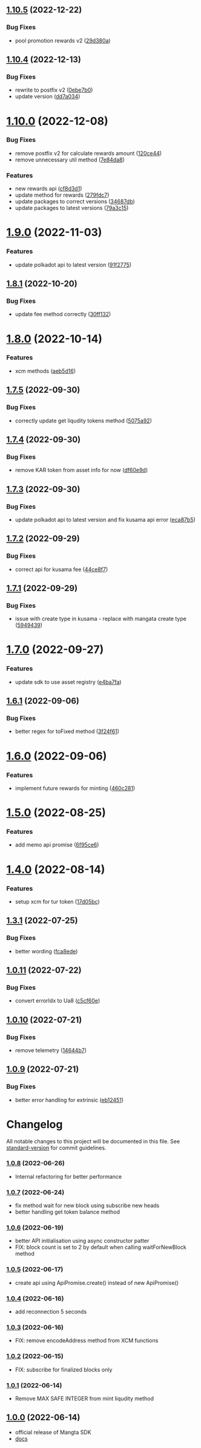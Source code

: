## [1.10.5](https://github.com/mangata-finance/mangata-sdk/compare/v1.10.4...v1.10.5) (2022-12-22)


### Bug Fixes

* pool promotion rewards v2 ([29d380a](https://github.com/mangata-finance/mangata-sdk/commit/29d380a1b0624ca980c860fbd43bfe8cfd4036bd))

## [1.10.4](https://github.com/mangata-finance/mangata-sdk/compare/v1.10.3...v1.10.4) (2022-12-13)


### Bug Fixes

* rewrite to postfix v2 ([0ebe7b0](https://github.com/mangata-finance/mangata-sdk/commit/0ebe7b0949c401fe5640220ccf832bdcee46036e))
* update version ([dd7a034](https://github.com/mangata-finance/mangata-sdk/commit/dd7a034e40ce3497c8b3edb39ea78fac692926df))

# [1.10.0](https://github.com/mangata-finance/mangata-sdk/compare/v1.9.0...v1.10.0) (2022-12-08)


### Bug Fixes

* remove postfix v2 for calculate rewards amount ([120ce44](https://github.com/mangata-finance/mangata-sdk/commit/120ce444fb17940d497fc20a0e0bd0fe504e3c5e))
* remove unnecessary util method ([7e84da8](https://github.com/mangata-finance/mangata-sdk/commit/7e84da8601981669ba2cf75c1593fb16fbf2e8d0))


### Features

* new rewards api ([cf8d3d1](https://github.com/mangata-finance/mangata-sdk/commit/cf8d3d180479e56a6669b8485b993644f006aff0))
* update method for rewards ([279fdc7](https://github.com/mangata-finance/mangata-sdk/commit/279fdc7c9a41178446ea5a4f2241b2a0aefbc835))
* update packages to correct versions ([34687db](https://github.com/mangata-finance/mangata-sdk/commit/34687dbf7912725cea0bbec995c0de70d06b1df3))
* update packages to latest versions ([79a3c15](https://github.com/mangata-finance/mangata-sdk/commit/79a3c155ccc098200afd89f67f6d439a72cd6ada))

# [1.9.0](https://github.com/mangata-finance/mangata-sdk/compare/v1.8.1...v1.9.0) (2022-11-03)


### Features

* update polkadot api to latest version ([91f2775](https://github.com/mangata-finance/mangata-sdk/commit/91f27751dfb1034512ee31af7c5a75be23726f05))

## [1.8.1](https://github.com/mangata-finance/mangata-sdk/compare/v1.8.0...v1.8.1) (2022-10-20)


### Bug Fixes

* update fee method correctly ([30ff132](https://github.com/mangata-finance/mangata-sdk/commit/30ff13258ef4cd5fee36f37835f6665f044c7271))

# [1.8.0](https://github.com/mangata-finance/mangata-sdk/compare/v1.7.5...v1.8.0) (2022-10-14)


### Features

* xcm methods ([aeb5d16](https://github.com/mangata-finance/mangata-sdk/commit/aeb5d16ef582031e0ef92f7fa34dcf461712d593))

## [1.7.5](https://github.com/mangata-finance/mangata-sdk/compare/v1.7.4...v1.7.5) (2022-09-30)


### Bug Fixes

* correctly update get liqudity tokens method ([5075a92](https://github.com/mangata-finance/mangata-sdk/commit/5075a9289bccd61943c6374e60b667a2f8bbe3f4))

## [1.7.4](https://github.com/mangata-finance/mangata-sdk/compare/v1.7.3...v1.7.4) (2022-09-30)


### Bug Fixes

* remove KAR token from asset info for now ([df60e9d](https://github.com/mangata-finance/mangata-sdk/commit/df60e9d5ec2f4e5c71f2a8b4d1ffb2da0345d186))

## [1.7.3](https://github.com/mangata-finance/mangata-sdk/compare/v1.7.2...v1.7.3) (2022-09-30)


### Bug Fixes

* update polkadot api to latest version and fix kusama api error ([eca87b5](https://github.com/mangata-finance/mangata-sdk/commit/eca87b560a171056339dd0a34b2cc27acfa669f0))

## [1.7.2](https://github.com/mangata-finance/mangata-sdk/compare/v1.7.1...v1.7.2) (2022-09-29)


### Bug Fixes

* correct api for kusama fee ([44ce8f7](https://github.com/mangata-finance/mangata-sdk/commit/44ce8f7613bfab147a5f93af290968c0bbf99b8f))

## [1.7.1](https://github.com/mangata-finance/mangata-sdk/compare/v1.7.0...v1.7.1) (2022-09-29)


### Bug Fixes

* issue with create type in kusama - replace with mangata create type ([5949439](https://github.com/mangata-finance/mangata-sdk/commit/5949439f33bc5b927a9526a1bf9befc2a9561920))

# [1.7.0](https://github.com/mangata-finance/mangata-sdk/compare/v1.6.1...v1.7.0) (2022-09-27)


### Features

* update sdk to use asset registry ([e4ba7fa](https://github.com/mangata-finance/mangata-sdk/commit/e4ba7fafed743922f65591366ae4e745fd8ebd8c))

## [1.6.1](https://github.com/mangata-finance/mangata-sdk/compare/v1.6.0...v1.6.1) (2022-09-06)


### Bug Fixes

* better regex for toFixed method ([3f24f61](https://github.com/mangata-finance/mangata-sdk/commit/3f24f61659e39dceb8a4bfdb59d950db82572838))

# [1.6.0](https://github.com/mangata-finance/mangata-sdk/compare/v1.5.0...v1.6.0) (2022-09-06)


### Features

* implement future rewards for minting ([460c281](https://github.com/mangata-finance/mangata-sdk/commit/460c281e079696f324879e99aff89329466bb2ac))

# [1.5.0](https://github.com/mangata-finance/mangata-sdk/compare/v1.4.0...v1.5.0) (2022-08-25)


### Features

* add memo api promise ([6f95ce6](https://github.com/mangata-finance/mangata-sdk/commit/6f95ce692f940cafa8c992de05a8f5dee863e337))

# [1.4.0](https://github.com/mangata-finance/mangata-sdk/compare/v1.3.1...v1.4.0) (2022-08-14)


### Features

* setup xcm for tur token ([17d05bc](https://github.com/mangata-finance/mangata-sdk/commit/17d05bc34b6e5e60cc91187226e9ff328e894414))

## [1.3.1](https://github.com/mangata-finance/mangata-sdk/compare/v1.3.0...v1.3.1) (2022-07-25)


### Bug Fixes

* better wording ([fca8ede](https://github.com/mangata-finance/mangata-sdk/commit/fca8edef0580b05d4262ca38d55302f8907384c1))

## [1.0.11](https://github.com/mangata-finance/mangata-sdk/compare/v1.0.10...v1.0.11) (2022-07-22)


### Bug Fixes

* convert errorIdx to Ua8 ([c5cf60e](https://github.com/mangata-finance/mangata-sdk/commit/c5cf60eb3428485bbc0d5b3b1dde0388d7ebda98))

## [1.0.10](https://github.com/mangata-finance/mangata-sdk/compare/v1.0.9...v1.0.10) (2022-07-21)


### Bug Fixes

* remove telemetry ([14644b7](https://github.com/mangata-finance/mangata-sdk/commit/14644b78965c11d8edf0235ab04853d0c2b68ac2))

## [1.0.9](https://github.com/mangata-finance/mangata-sdk/compare/v1.0.8...v1.0.9) (2022-07-21)


### Bug Fixes

* better error handling for extrinsic ([eb12451](https://github.com/mangata-finance/mangata-sdk/commit/eb12451b1fc15047b9ee23f133009f017fa3c39b))

# Changelog

All notable changes to this project will be documented in this file. See [standard-version](https://github.com/conventional-changelog/standard-version) for commit guidelines.

### [1.0.8](https://github.com/mangata-finance/mangata-SDK/compare/v1.0.7...v1.0.8) (2022-06-26)

- Internal refactoring for better performance

### [1.0.7](https://github.com/mangata-finance/mangata-SDK/compare/v1.0.6...v1.0.7) (2022-06-24)

- fix method wait for new block using subscribe new heads
- better handling get token balance method

### [1.0.6](https://github.com/mangata-finance/mangata-SDK/compare/v1.0.5...v1.0.6) (2022-06-19)

- better API initialisation using async constructor patter
- FIX: block count is set to 2 by default when calling waitForNewBlock method

### [1.0.5](https://github.com/mangata-finance/mangata-SDK/compare/v1.0.4...v1.0.5) (2022-06-17)

- create api using ApiPromise.create() instead of new ApiPromise()

### [1.0.4](https://github.com/mangata-finance/mangata-SDK/compare/v1.0.3...v1.0.4) (2022-06-16)

- add reconnection 5 seconds

### [1.0.3](https://github.com/mangata-finance/mangata-SDK/compare/v1.0.2...v1.0.3) (2022-06-16)

- FIX: remove encodeAddress method from XCM functions

### [1.0.2](https://github.com/mangata-finance/mangata-SDK/compare/v1.0.1...v1.0.2) (2022-06-15)

- FIX: subscribe for finalized blocks only

### [1.0.1](https://github.com/mangata-finance/mangata-SDK/compare/v1.0.0...v1.0.1) (2022-06-14)

- Remove MAX SAFE INTEGER from mint liqudity method

## [1.0.0](https://github.com/mangata-finance/mangata-SDK/compare/v0.5.5...v1.0.0) (2022-06-14)

- official release of Mangta SDK
- [docs](https://docs.mangata.finance/sdk/)
